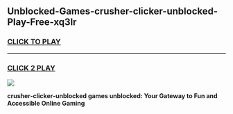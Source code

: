 
## Unblocked-Games-crusher-clicker-unblocked-Play-Free-xq3lr
<h3>
<a href="https://premium76.site?title=crusher-clicker-unblocked&ref=23A">CLICK TO PLAY</a></h3>
<hr>

<h3>
<a href="https://premium76.site?title=crusher-clicker-unblocked&ref=23A">CLICK 2 PLAY</a>
  
</h3>

<a href="https://premium76.site?title=crusher-clicker-unblocked&ref=23A"><img src="https://clearcache.store/games.png"></a>


**crusher-clicker-unblocked games unblocked: Your Gateway to Fun and Accessible Online Gaming**
